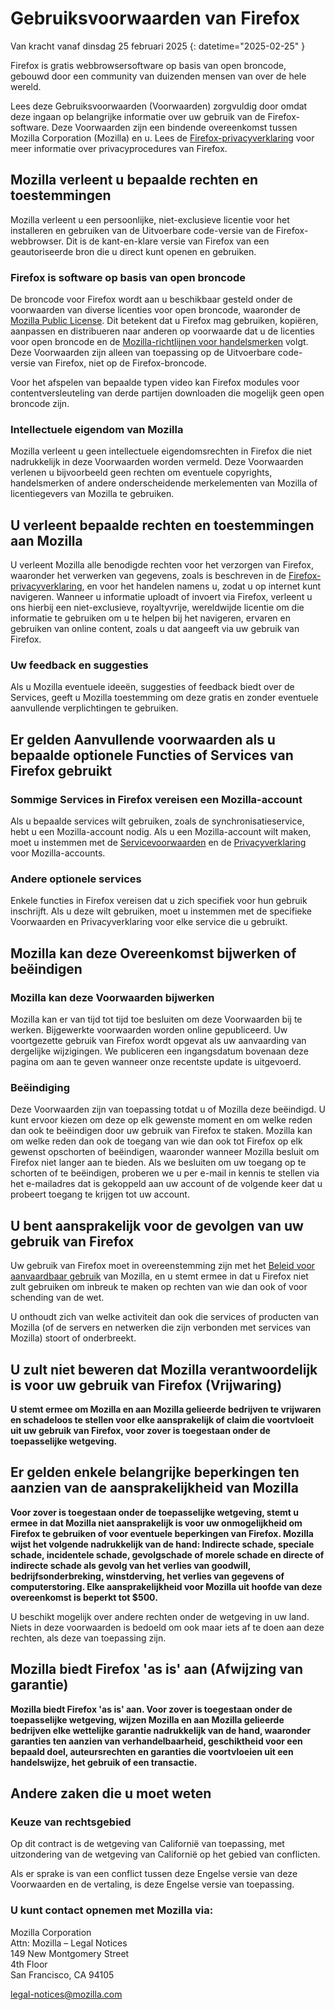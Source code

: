 ﻿# Gebruiksvoorwaarden van Firefox

Van kracht vanaf dinsdag 25 februari 2025
{: datetime="2025-02-25" }

Firefox is gratis webbrowsersoftware op basis van open broncode, gebouwd door een community van duizenden mensen van over de hele wereld.

Lees deze Gebruiksvoorwaarden (Voorwaarden) zorgvuldig door omdat deze ingaan op belangrijke informatie over uw gebruik van de Firefox-software. Deze Voorwaarden zijn een bindende overeenkomst tussen Mozilla Corporation (Mozilla) en u. Lees de [Firefox-privacyverklaring](https://www.mozilla.org/privacy/firefox/) voor meer informatie over privacyprocedures van Firefox.

## Mozilla verleent u bepaalde rechten en toestemmingen

Mozilla verleent u een persoonlijke, niet-exclusieve licentie voor het installeren en gebruiken van de Uitvoerbare code-versie van de Firefox-webbrowser. Dit is de kant-en-klare versie van Firefox van een geautoriseerde bron die u direct kunt openen en gebruiken.

### Firefox is software op basis van open broncode

De broncode voor Firefox wordt aan u beschikbaar gesteld onder de voorwaarden van diverse licenties voor open broncode, waaronder de [Mozilla Public License](https://www.mozilla.org/MPL/). Dit betekent dat u Firefox mag gebruiken, kopiëren, aanpassen en distribueren naar anderen op voorwaarde dat u de licenties voor open broncode en de [Mozilla-richtlijnen voor handelsmerken](https://www.mozilla.org/foundation/trademarks/policy/) volgt. Deze Voorwaarden zijn alleen van toepassing op de Uitvoerbare code-versie van Firefox, niet op de Firefox-broncode.

Voor het afspelen van bepaalde typen video kan Firefox modules voor contentversleuteling van derde partijen downloaden die mogelijk geen open broncode zijn.

### Intellectuele eigendom van Mozilla

Mozilla verleent u geen intellectuele eigendomsrechten in Firefox die niet nadrukkelijk in deze Voorwaarden worden vermeld. Deze Voorwaarden verlenen u bijvoorbeeld geen rechten om eventuele copyrights, handelsmerken of andere onderscheidende merkelementen van Mozilla of licentiegevers van Mozilla te gebruiken.

## U verleent bepaalde rechten en toestemmingen aan Mozilla

U verleent Mozilla alle benodigde rechten voor het verzorgen van Firefox, waaronder het verwerken van gegevens, zoals is beschreven in de [Firefox-privacyverklaring](https://www.mozilla.org/privacy/firefox/), en voor het handelen namens u, zodat u op internet kunt navigeren. Wanneer u informatie uploadt of invoert via Firefox, verleent u ons hierbij een niet-exclusieve, royaltyvrije, wereldwijde licentie om die informatie te gebruiken om u te helpen bij het navigeren, ervaren en gebruiken van online content, zoals u dat aangeeft via uw gebruik van Firefox.

### Uw feedback en suggesties

Als u Mozilla eventuele ideeën, suggesties of feedback biedt over de Services, geeft u Mozilla toestemming om deze gratis en zonder eventuele aanvullende verplichtingen te gebruiken.

## Er gelden Aanvullende voorwaarden als u bepaalde optionele Functies of Services van Firefox gebruikt

### Sommige Services in Firefox vereisen een Mozilla-account

Als u bepaalde services wilt gebruiken, zoals de synchronisatieservice, hebt u een Mozilla-account nodig. Als u een Mozilla-account wilt maken, moet u instemmen met de [Servicevoorwaarden](https://www.mozilla.org/about/legal/terms/services/) en de [Privacyverklaring](https://www.mozilla.org/privacy/mozilla-accounts/) voor Mozilla-accounts.

### Andere optionele services

Enkele functies in Firefox vereisen dat u zich specifiek voor hun gebruik inschrijft. Als u deze wilt gebruiken, moet u instemmen met de specifieke Voorwaarden en Privacyverklaring voor elke service die u gebruikt.

## Mozilla kan deze Overeenkomst bijwerken of beëindigen

### Mozilla kan deze Voorwaarden bijwerken

Mozilla kan er van tijd tot tijd toe besluiten om deze Voorwaarden bij te werken. Bijgewerkte voorwaarden worden online gepubliceerd. Uw voortgezette gebruik van Firefox wordt opgevat als uw aanvaarding van dergelijke wijzigingen. We publiceren een ingangsdatum bovenaan deze pagina om aan te geven wanneer onze recentste update is uitgevoerd.

### Beëindiging

Deze Voorwaarden zijn van toepassing totdat u of Mozilla deze beëindigd. U kunt ervoor kiezen om deze op elk gewenste moment en om welke reden dan ook te beëindigen door uw gebruik van Firefox te staken. Mozilla kan om welke reden dan ook de toegang van wie dan ook tot Firefox op elk gewenst opschorten of beëindigen, waaronder wanneer Mozilla besluit om Firefox niet langer aan te bieden. Als we besluiten om uw toegang op te schorten of te beëindigen, proberen we u per e-mail in kennis te stellen via het e-mailadres dat is gekoppeld aan uw account of de volgende keer dat u probeert toegang te krijgen tot uw account.

## U bent aansprakelijk voor de gevolgen van uw gebruik van Firefox

Uw gebruik van Firefox moet in overeenstemming zijn met het [Beleid voor aanvaardbaar gebruik](https://www.mozilla.org/about/legal/acceptable-use/) van Mozilla, en u stemt ermee in dat u Firefox niet zult gebruiken om inbreuk te maken op rechten van wie dan ook of voor schending van de wet.

U onthoudt zich van welke activiteit dan ook die services of producten van Mozilla (of de servers en netwerken die zijn verbonden met services van Mozilla) stoort of onderbreekt.

## U zult niet beweren dat Mozilla verantwoordelijk is voor uw gebruik van Firefox (Vrijwaring)

**U stemt ermee om Mozilla en aan Mozilla gelieerde bedrijven te vrijwaren en schadeloos te stellen voor elke aansprakelijk of claim die voortvloeit uit uw gebruik van Firefox, voor zover is toegestaan onder de toepasselijke wetgeving.**

## Er gelden enkele belangrijke beperkingen ten aanzien van de aansprakelijkheid van Mozilla

**Voor zover is toegestaan onder de toepasselijke wetgeving, stemt u ermee in dat Mozilla niet aansprakelijk is voor uw onmogelijkheid om Firefox te gebruiken of voor eventuele beperkingen van Firefox. Mozilla wijst het volgende nadrukkelijk van de hand: Indirecte schade, speciale schade, incidentele schade, gevolgschade of morele schade en directe of indirecte schade als gevolg van het verlies van goodwill, bedrijfsonderbreking, winstderving, het verlies van gegevens of computerstoring. Elke aansprakelijkheid voor Mozilla uit hoofde van deze overeenkomst is beperkt tot $500.**

U beschikt mogelijk over andere rechten onder de wetgeving in uw land. Niets in deze voorwaarden is bedoeld om ook maar iets af te doen aan deze rechten, als deze van toepassing zijn.

## Mozilla biedt Firefox 'as is' aan (Afwijzing van garantie)

**Mozilla biedt Firefox 'as is' aan. Voor zover is toegestaan onder de toepasselijke wetgeving, wijzen Mozilla en aan Mozilla gelieerde bedrijven elke wettelijke garantie nadrukkelijk van de hand, waaronder garanties ten aanzien van verhandelbaarheid, geschiktheid voor een bepaald doel, auteursrechten en garanties die voortvloeien uit een handelswijze, het gebruik of een transactie.**

## Andere zaken die u moet weten

### Keuze van rechtsgebied

Op dit contract is de wetgeving van Californië van toepassing, met uitzondering van de wetgeving van Californië op het gebied van conflicten.

Als er sprake is van een conflict tussen deze Engelse versie van deze Voorwaarden en de vertaling, is deze Engelse versie van toepassing.

### U kunt contact opnemen met Mozilla via:

Mozilla Corporation <br>
Attn: Mozilla – Legal Notices <br>
149 New Montgomery Street <br>
4th Floor <br>
San Francisco, CA 94105

legal-notices@mozilla.com

